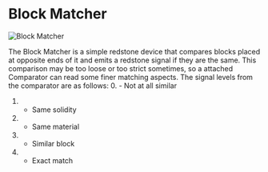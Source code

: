 # Block Matcher

![Block Matcher](block:betterwithaddons:block_matcher@0)

The Block Matcher is a simple redstone device that compares blocks placed at opposite ends of it and emits a redstone signal if they are the same.
This comparison may be too loose or too strict sometimes, so a attached Comparator can read some finer matching aspects.
The signal levels from the comparator are as follows:
 0. - Not at all similar
 1. - Same solidity
 2. - Same material
 3. - Similar block
 4. - Exact match
